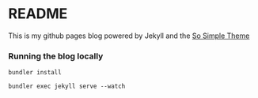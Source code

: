 # README

This is my github pages blog powered by Jekyll and the [So Simple Theme](https://github.com/mmistakes/so-simple-theme)


### Running the blog locally

`bundler install`

`bundler exec jekyll serve --watch`